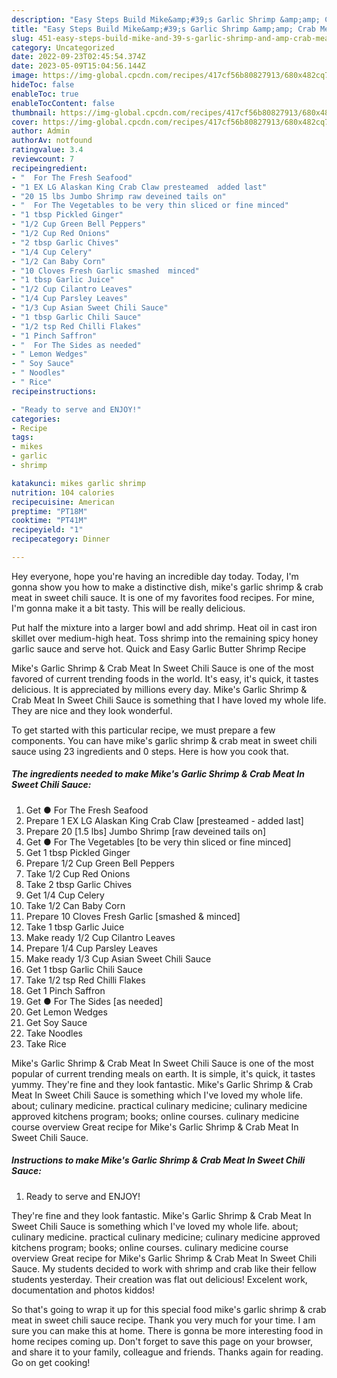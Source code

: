 ```yaml
---
description: "Easy Steps Build Mike&amp;#39;s Garlic Shrimp &amp;amp; Crab Meat In Sweet Chili Sauce the Very Delicious}"
title: "Easy Steps Build Mike&amp;#39;s Garlic Shrimp &amp;amp; Crab Meat In Sweet Chili Sauce the Very Delicious}"
slug: 451-easy-steps-build-mike-and-39-s-garlic-shrimp-and-amp-crab-meat-in-sweet-chili-sauce-the-very-delicious
category: Uncategorized
date: 2022-09-23T02:45:54.374Z
date: 2023-05-09T15:04:56.144Z
image: https://img-global.cpcdn.com/recipes/417cf56b80827913/680x482cq70/mikes-garlic-shrimp-crab-meat-in-sweet-chili-sauce-recipe-main-photo.jpg
hideToc: false
enableToc: true
enableTocContent: false
thumbnail: https://img-global.cpcdn.com/recipes/417cf56b80827913/680x482cq70/mikes-garlic-shrimp-crab-meat-in-sweet-chili-sauce-recipe-main-photo.jpg
cover: https://img-global.cpcdn.com/recipes/417cf56b80827913/680x482cq70/mikes-garlic-shrimp-crab-meat-in-sweet-chili-sauce-recipe-main-photo.jpg
author: Admin
authorAv: notfound
ratingvalue: 3.4
reviewcount: 7
recipeingredient:
- "  For The Fresh Seafood"
- "1 EX LG Alaskan King Crab Claw presteamed  added last"
- "20 15 lbs Jumbo Shrimp raw deveined tails on"
- "  For The Vegetables to be very thin sliced or fine minced"
- "1 tbsp Pickled Ginger"
- "1/2 Cup Green Bell Peppers"
- "1/2 Cup Red Onions"
- "2 tbsp Garlic Chives"
- "1/4 Cup Celery"
- "1/2 Can Baby Corn"
- "10 Cloves Fresh Garlic smashed  minced"
- "1 tbsp Garlic Juice"
- "1/2 Cup Cilantro Leaves"
- "1/4 Cup Parsley Leaves"
- "1/3 Cup Asian Sweet Chili Sauce"
- "1 tbsp Garlic Chili Sauce"
- "1/2 tsp Red Chilli Flakes"
- "1 Pinch Saffron"
- "  For The Sides as needed"
- " Lemon Wedges"
- " Soy Sauce"
- " Noodles"
- " Rice"
recipeinstructions:

- "Ready to serve and ENJOY!"
categories:
- Recipe
tags:
- mikes
- garlic
- shrimp

katakunci: mikes garlic shrimp 
nutrition: 104 calories
recipecuisine: American
preptime: "PT18M"
cooktime: "PT41M"
recipeyield: "1"
recipecategory: Dinner

---
```



Hey everyone, hope you're having an incredible day today. Today, I'm gonna show you how to make a distinctive dish, mike&#39;s garlic shrimp &amp; crab meat in sweet chili sauce. It is one of my favorites food recipes. For mine, I'm gonna make it a bit tasty. This will be really delicious.

Put half the mixture into a larger bowl and add shrimp. Heat oil in cast iron skillet over medium-high heat. Toss shrimp into the remaining spicy honey garlic sauce and serve hot. Quick and Easy Garlic Butter Shrimp Recipe

Mike&#39;s Garlic Shrimp &amp; Crab Meat In Sweet Chili Sauce is one of the most favored of current trending foods in the world. It's easy, it's quick, it tastes delicious. It is appreciated by millions every day. Mike&#39;s Garlic Shrimp &amp; Crab Meat In Sweet Chili Sauce is something that I have loved my whole life. They are nice and they look wonderful.


To get started with this particular recipe, we must prepare a few components. You can have mike&#39;s garlic shrimp &amp; crab meat in sweet chili sauce using 23 ingredients and 0 steps. Here is how you cook that.

<!--inarticleads1-->

##### The ingredients needed to make Mike&#39;s Garlic Shrimp &amp; Crab Meat In Sweet Chili Sauce:

1. Get  ● For The Fresh Seafood
1. Prepare 1 EX LG Alaskan King Crab Claw [presteamed - added last]
1. Prepare 20 [1.5 lbs] Jumbo Shrimp [raw deveined tails on]
1. Get  ● For The Vegetables [to be very thin sliced or fine minced]
1. Get 1 tbsp Pickled Ginger
1. Prepare 1/2 Cup Green Bell Peppers
1. Take 1/2 Cup Red Onions
1. Take 2 tbsp Garlic Chives
1. Get 1/4 Cup Celery
1. Take 1/2 Can Baby Corn
1. Prepare 10 Cloves Fresh Garlic [smashed &amp; minced]
1. Take 1 tbsp Garlic Juice
1. Make ready 1/2 Cup Cilantro Leaves
1. Prepare 1/4 Cup Parsley Leaves
1. Make ready 1/3 Cup Asian Sweet Chili Sauce
1. Get 1 tbsp Garlic Chili Sauce
1. Take 1/2 tsp Red Chilli Flakes
1. Get 1 Pinch Saffron
1. Get  ● For The Sides [as needed]
1. Get  Lemon Wedges
1. Get  Soy Sauce
1. Take  Noodles
1. Take  Rice


Mike&#39;s Garlic Shrimp &amp; Crab Meat In Sweet Chili Sauce is one of the most popular of current trending meals on earth. It is simple, it&#39;s quick, it tastes yummy. They&#39;re fine and they look fantastic. Mike&#39;s Garlic Shrimp &amp; Crab Meat In Sweet Chili Sauce is something which I&#39;ve loved my whole life. about; culinary medicine. practical culinary medicine; culinary medicine approved kitchens program; books; online courses. culinary medicine course overview Great recipe for Mike&#39;s Garlic Shrimp &amp; Crab Meat In Sweet Chili Sauce. 

<!--inarticleads2-->

##### Instructions to make Mike&#39;s Garlic Shrimp &amp; Crab Meat In Sweet Chili Sauce:


1. Ready to serve and ENJOY!

They&#39;re fine and they look fantastic. Mike&#39;s Garlic Shrimp &amp; Crab Meat In Sweet Chili Sauce is something which I&#39;ve loved my whole life. about; culinary medicine. practical culinary medicine; culinary medicine approved kitchens program; books; online courses. culinary medicine course overview Great recipe for Mike&#39;s Garlic Shrimp &amp; Crab Meat In Sweet Chili Sauce. My students decided to work with shrimp and crab like their fellow students yesterday. Their creation was flat out delicious! Excelent work, documentation and photos kiddos! 

So that's going to wrap it up for this special food mike&#39;s garlic shrimp &amp; crab meat in sweet chili sauce recipe. Thank you very much for your time. I am sure you can make this at home. There is gonna be more interesting food in home recipes coming up. Don't forget to save this page on your browser, and share it to your family, colleague and friends. Thanks again for reading. Go on get cooking!
